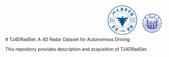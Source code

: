 <div align="right">
<img src="docs/logo/zucc.jpeg" height="100" width="100" >
<img src="docs/logo/TONGJI.jpeg" height="80" width="80" >
 </div>
# TJ4DRadSet: A 4D Radar Dataset for Autonomous Driving 

This repository provides description and acquisition of TJ4DRadSet.
